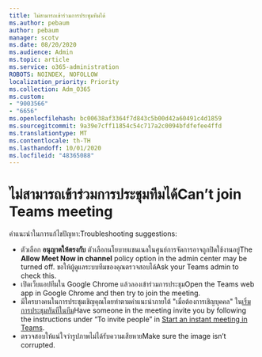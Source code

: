 ```yaml
---
title: ไม่สามารถเข้าร่วมการประชุมทีมได้
ms.author: pebaum
author: pebaum
manager: scotv
ms.date: 08/20/2020
ms.audience: Admin
ms.topic: article
ms.service: o365-administration
ROBOTS: NOINDEX, NOFOLLOW
localization_priority: Priority
ms.collection: Adm_O365
ms.custom:
- "9003566"
- "6656"
ms.openlocfilehash: bc00638af3364f7d843c5b00d42a60491c4d1859
ms.sourcegitcommit: 9a39e7cff11854c54c717a2c0094bfdfefee4ffd
ms.translationtype: MT
ms.contentlocale: th-TH
ms.lasthandoff: 10/01/2020
ms.locfileid: "48365088"
---
```

# <a name="cant-join-teams-meeting"></a><span data-ttu-id="a2cc2-102">ไม่สามารถเข้าร่วมการประชุมทีมได้</span><span class="sxs-lookup"><span data-stu-id="a2cc2-102">Can’t join Teams meeting</span></span>

<span data-ttu-id="a2cc2-103">คำแนะนำในการแก้ไขปัญหา:</span><span class="sxs-lookup"><span data-stu-id="a2cc2-103">Troubleshooting suggestions:</span></span>  

- <span data-ttu-id="a2cc2-104">ตัวเลือก  **อนุญาตให้ตรงกับ**  ตัวเลือกนโยบายแชนเนลในศูนย์การจัดการอาจถูกปิดใช้งานอยู่</span><span class="sxs-lookup"><span data-stu-id="a2cc2-104">The  **Allow Meet Now in channel**  policy option in the admin center may be turned off.</span></span> <span data-ttu-id="a2cc2-105">ขอให้ผู้ดูแลระบบทีมของคุณตรวจสอบได้</span><span class="sxs-lookup"><span data-stu-id="a2cc2-105">Ask your Teams admin to check this.</span></span>
- <span data-ttu-id="a2cc2-106">เปิดเว็บแอปทีมใน Google Chrome แล้วลองเข้าร่วมการประชุม</span><span class="sxs-lookup"><span data-stu-id="a2cc2-106">Open the Teams web app in Google Chrome and then try to join the meeting.</span></span>
- <span data-ttu-id="a2cc2-107">มีใครบางคนในการประชุมเชิญคุณโดยทำตามคำแนะนำภายใต้ "เมื่อต้องการเชิญบุคคล" ใน[เริ่มการประชุมทันทีในทีม](https://support.microsoft.com/office/start-an-instant-meeting-in-teams-ff95e53f-8231-4739-87fa-00b9723f4ef5)</span><span class="sxs-lookup"><span data-stu-id="a2cc2-107">Have someone in the meeting invite you by following the instructions under “To invite people” in  [Start an instant meeting in Teams](https://support.microsoft.com/office/start-an-instant-meeting-in-teams-ff95e53f-8231-4739-87fa-00b9723f4ef5).</span></span>
- <span data-ttu-id="a2cc2-108">ตรวจสอบให้แน่ใจว่ารูปภาพไม่ได้รับความเสียหาย</span><span class="sxs-lookup"><span data-stu-id="a2cc2-108">Make sure the image isn’t corrupted.</span></span>
